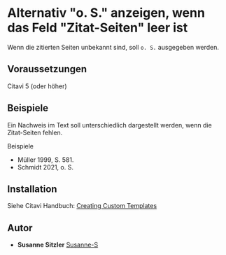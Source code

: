 # Alternativ "o. S." anzeigen, wenn das Feld "Zitat-Seiten" leer ist

Wenn die zitierten Seiten unbekannt sind, soll `o. S.` ausgegeben werden. 

## Voraussetzungen
Citavi 5 (oder höher)

## Beispiele
Ein Nachweis im Text soll unterschiedlich dargestellt werden, wenn die Zitat-Seiten fehlen.

Beispiele
- Müller 1999, S. 581.
- Schmidt 2021, o. S.

## Installation
Siehe Citavi Handbuch: [Creating Custom Templates](http://www.citavi.com/creating_custom_templates)

## Autor

* **Susanne Sitzler** [Susanne-S](https://github.com/Susanne-S)
